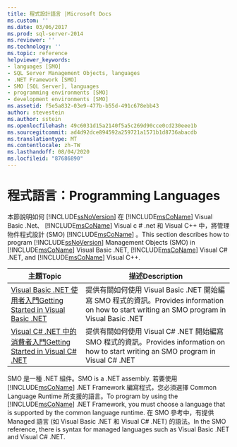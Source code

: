 ```yaml
---
title: 程式設計語言 |Microsoft Docs
ms.custom: ''
ms.date: 03/06/2017
ms.prod: sql-server-2014
ms.reviewer: ''
ms.technology: ''
ms.topic: reference
helpviewer_keywords:
- languages [SMO]
- SQL Server Management Objects, languages
- .NET Framework [SMO]
- SMO [SQL Server], languages
- programming environments [SMO]
- development environments [SMO]
ms.assetid: f5e5a832-03e9-477b-b55d-491c678ebb43
author: stevestein
ms.author: sstein
ms.openlocfilehash: 49c6031d15a2140f5a5c269d90cce0cd230eee1b
ms.sourcegitcommit: ad4d92dce894592a259721a1571b1d8736abacdb
ms.translationtype: MT
ms.contentlocale: zh-TW
ms.lasthandoff: 08/04/2020
ms.locfileid: "87686890"
---
```

# <a name="programming-languages"></a><span data-ttu-id="f80c4-102">程式語言：</span><span class="sxs-lookup"><span data-stu-id="f80c4-102">Programming Languages</span></span>
  <span data-ttu-id="f80c4-103">本節說明如何 [!INCLUDE[ssNoVersion](../../includes/ssnoversion-md.md)] 在 [!INCLUDE[msCoName](../../includes/msconame-md.md)] Visual Basic .Net、 [!INCLUDE[msCoName](../../includes/msconame-md.md)] Visual c # .net 和 Visual C++ 中，將管理物件程式設計 (SMO) [!INCLUDE[msCoName](../../includes/msconame-md.md)] 。</span><span class="sxs-lookup"><span data-stu-id="f80c4-103">This section describes how to program [!INCLUDE[ssNoVersion](../../includes/ssnoversion-md.md)] Management Objects (SMO) in [!INCLUDE[msCoName](../../includes/msconame-md.md)] Visual Basic .NET, [!INCLUDE[msCoName](../../includes/msconame-md.md)] Visual C# .NET, and [!INCLUDE[msCoName](../../includes/msconame-md.md)] Visual C++.</span></span>  
  
|<span data-ttu-id="f80c4-104">主題</span><span class="sxs-lookup"><span data-stu-id="f80c4-104">Topic</span></span>|<span data-ttu-id="f80c4-105">描述</span><span class="sxs-lookup"><span data-stu-id="f80c4-105">Description</span></span>|  
|-----------|-----------------|  
|[<span data-ttu-id="f80c4-106">Visual Basic .NET 使用者入門</span><span class="sxs-lookup"><span data-stu-id="f80c4-106">Getting Started in Visual Basic .NET</span></span>](../../database-engine/dev-guide/getting-started-in-visual-basic-net.md)|<span data-ttu-id="f80c4-107">提供有關如何使用 Visual Basic .NET 開始編寫 SMO 程式的資訊。</span><span class="sxs-lookup"><span data-stu-id="f80c4-107">Provides information on how to start writing an SMO program in Visual Basic .NET</span></span>|  
|[<span data-ttu-id="f80c4-108">Visual C&#35; .NET 中的消費者入門</span><span class="sxs-lookup"><span data-stu-id="f80c4-108">Getting Started in Visual C&#35; .NET</span></span>](smo-programming-getting-started-in-visual-csharp-net.md)|<span data-ttu-id="f80c4-109">提供有關如何使用 Visual C# .NET 開始編寫 SMO 程式的資訊。</span><span class="sxs-lookup"><span data-stu-id="f80c4-109">Provides information on how to start writing an SMO program in Visual C# .NET</span></span>|  
  
 <span data-ttu-id="f80c4-110">SMO 是一種 .NET 組件。</span><span class="sxs-lookup"><span data-stu-id="f80c4-110">SMO is a .NET assembly.</span></span> <span data-ttu-id="f80c4-111">若要使用 [!INCLUDE[msCoName](../../includes/msconame-md.md)] .NET Framework 編寫程式，您必須選擇 Common Language Runtime 所支援的語言。</span><span class="sxs-lookup"><span data-stu-id="f80c4-111">To program by using the [!INCLUDE[msCoName](../../includes/msconame-md.md)] .NET Framework, you must choose a language that is supported by the common language runtime.</span></span> <span data-ttu-id="f80c4-112">在 SMO 參考中，有提供 Managed 語言 (如 Visual Basic .NET 和 Visual C# .NET) 的語法。</span><span class="sxs-lookup"><span data-stu-id="f80c4-112">In the SMO reference, there is syntax for managed languages such as Visual Basic .NET and Visual C# .NET.</span></span>  
  
  
